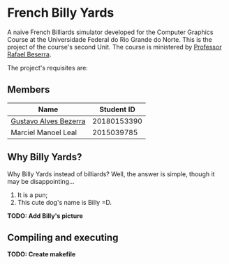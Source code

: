 # French Billy Yards #
A naive French Billiards simulator developed for the
Computer Graphics Course at the Universidade Federal do Rio Grande do Norte.
This is the project of the course's second Unit.
The course is ministered by [Professor Rafael Beserra](http://www.dimap.ufrn.br/~rafaelbg/index.php).

The project's requisites are:

## Members ##
Name | Student ID
---- | ----------
[Gustavo Alves Bezerra](http://psiencephiction.wordpress.com) | 20180153390
Marciel Manoel Leal | 2015039785


## Why Billy Yards? ##

Why Billy Yards instead of billiards?
Well, the answer is simple, though it may be disappointing...

1. It is a pun;
2. This cute dog's name is Billy =D.

**TODO: Add Billy's picture**


## Compiling and executing ##


**TODO: Create makefile**
